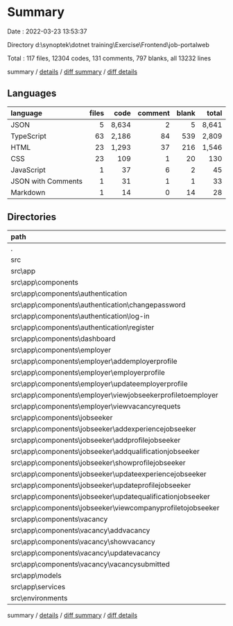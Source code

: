 # Summary

Date : 2022-03-23 13:53:37

Directory d:\synoptek\dotnet training\Exercise\Frontend\job-portalweb

Total : 117 files,  12304 codes, 131 comments, 797 blanks, all 13232 lines

summary / [details](details.md) / [diff summary](diff.md) / [diff details](diff-details.md)

## Languages
| language | files | code | comment | blank | total |
| :--- | ---: | ---: | ---: | ---: | ---: |
| JSON | 5 | 8,634 | 2 | 5 | 8,641 |
| TypeScript | 63 | 2,186 | 84 | 539 | 2,809 |
| HTML | 23 | 1,293 | 37 | 216 | 1,546 |
| CSS | 23 | 109 | 1 | 20 | 130 |
| JavaScript | 1 | 37 | 6 | 2 | 45 |
| JSON with Comments | 1 | 31 | 1 | 1 | 33 |
| Markdown | 1 | 14 | 0 | 14 | 28 |

## Directories
| path | files | code | comment | blank | total |
| :--- | ---: | ---: | ---: | ---: | ---: |
| . | 117 | 12,304 | 131 | 797 | 13,232 |
| src | 109 | 3,588 | 122 | 775 | 4,485 |
| src\app | 102 | 3,445 | 59 | 753 | 4,257 |
| src\app\components | 84 | 2,821 | 53 | 621 | 3,495 |
| src\app\components\authentication | 12 | 304 | 11 | 55 | 370 |
| src\app\components\authentication\changepassword | 4 | 109 | 2 | 25 | 136 |
| src\app\components\authentication\log-in | 4 | 88 | 0 | 17 | 105 |
| src\app\components\authentication\register | 4 | 107 | 9 | 13 | 129 |
| src\app\components\dashboard | 4 | 105 | 3 | 29 | 137 |
| src\app\components\employer | 20 | 654 | 15 | 172 | 841 |
| src\app\components\employer\addemployerprofile | 4 | 152 | 2 | 33 | 187 |
| src\app\components\employer\employerprofile | 4 | 96 | 2 | 33 | 131 |
| src\app\components\employer\updateemployerprofile | 4 | 150 | 0 | 41 | 191 |
| src\app\components\employer\viewjobseekerprofiletoemployer | 4 | 156 | 7 | 37 | 200 |
| src\app\components\employer\viewvacancyrequets | 4 | 100 | 4 | 28 | 132 |
| src\app\components\jobseeker | 32 | 1,155 | 11 | 244 | 1,410 |
| src\app\components\jobseeker\addexperiencejobseeker | 4 | 153 | 1 | 36 | 190 |
| src\app\components\jobseeker\addprofilejobseeker | 4 | 152 | 0 | 29 | 181 |
| src\app\components\jobseeker\addqualificationjobseeker | 4 | 133 | 1 | 38 | 172 |
| src\app\components\jobseeker\showprofilejobseeker | 4 | 204 | 7 | 31 | 242 |
| src\app\components\jobseeker\updateexperiencejobseeker | 4 | 142 | 0 | 30 | 172 |
| src\app\components\jobseeker\updateprofilejobseeker | 4 | 160 | 0 | 28 | 188 |
| src\app\components\jobseeker\updatequalificationjobseeker | 4 | 122 | 0 | 31 | 153 |
| src\app\components\jobseeker\viewcompanyprofiletojobseeker | 4 | 89 | 2 | 21 | 112 |
| src\app\components\vacancy | 16 | 603 | 13 | 121 | 737 |
| src\app\components\vacancy\addvacancy | 4 | 187 | 4 | 43 | 234 |
| src\app\components\vacancy\showvacancy | 4 | 120 | 3 | 18 | 141 |
| src\app\components\vacancy\updatevacancy | 4 | 182 | 3 | 36 | 221 |
| src\app\components\vacancy\vacancysubmitted | 4 | 114 | 3 | 24 | 141 |
| src\app\models | 3 | 31 | 0 | 2 | 33 |
| src\app\services | 8 | 345 | 0 | 105 | 450 |
| src\environments | 2 | 6 | 11 | 4 | 21 |

summary / [details](details.md) / [diff summary](diff.md) / [diff details](diff-details.md)